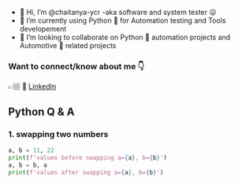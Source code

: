 - 👋 Hi, I’m @chaitanya-ycr -aka software and system tester 😛
- 🌱 I’m currently using Python 🐍 for Automation testing and Tools developement
- 💞️ I’m looking to collaborate on Python 🐍 automation projects and Automotive 🚗 related projects

### Want to connect/know about me 👇
👉🏽 📑 [LinkedIn](https://www.linkedin.com/in/chaitanya-ycr/) <br>

## Python Q & A
### 1. swapping two numbers
```python
a, b = 11, 22
print(f'values before swapping a={a}, b={b}')
a, b = b, a
print(f'values after swapping a={a}, b={b}')
```

<!---
chaitanya-ycr/chaitanya-ycr is a ✨ special ✨ repository because its `README.md` (this file) appears on your GitHub profile.
You can click the Preview link to take a look at your changes.
--->
